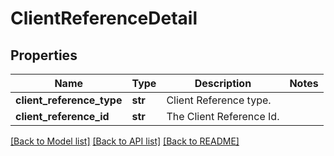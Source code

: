 # ClientReferenceDetail

## Properties
Name | Type | Description | Notes
------------ | ------------- | ------------- | -------------
**client_reference_type** | **str** | Client Reference type. | 
**client_reference_id** | **str** | The Client Reference Id. | 

[[Back to Model list]](../README.md#documentation-for-models) [[Back to API list]](../README.md#documentation-for-api-endpoints) [[Back to README]](../README.md)

